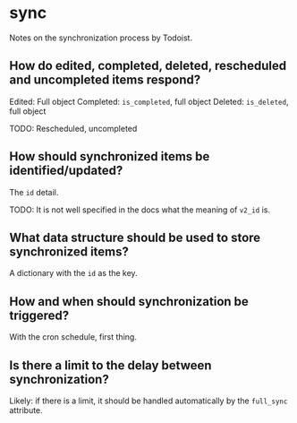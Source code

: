 # sync

Notes on the synchronization process by Todoist.

## How do edited, completed, deleted, rescheduled and uncompleted items respond?

Edited: Full object
Completed: `is_completed`, full object
Deleted: `is_deleted`, full object

TODO: Rescheduled, uncompleted

## How should synchronized items be identified/updated?

The `id` detail.

TODO: It is not well specified in the docs what the meaning of `v2_id` is.

## What data structure should be used to store synchronized items?

A dictionary with the `id` as the key.

## How and when should synchronization be triggered?

With the cron schedule, first thing.

## Is there a limit to the delay between synchronization?

Likely: if there is a limit, it should be handled automatically by the `full_sync` attribute.